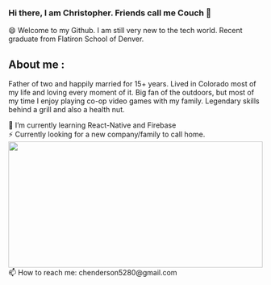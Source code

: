 ### Hi there, I am Christopher. Friends call me Couch 👋
😄 Welcome to my Github. I am still very new to the tech world. Recent graduate from Flatiron School of Denver.
<h2>About me :</h2>
<p> Father of two and happily married for 15+ years. Lived in Colorado most of my life and loving every moment of it. Big fan of the outdoors, but most of my time I enjoy playing co-op video games with my family. Legendary skills behind a grill and also a health nut.  </p>
🌱 I’m currently learning React-Native and Firebase
<br>
⚡ Currently looking for a new company/family to call home.
<img width="100%" height="250" src="https://images.unsplash.com/photo-1451187580459-43490279c0fa?ixid=MXwxMjA3fDB8MHxzZWFyY2h8Mnx8dGVjaHxlbnwwfHwwfA%3D%3D&ixlib=rb-1.2.1&w=1000&q=80"/>
📫 How to reach me: chenderson5280@gmail.com


<!--
**chenderson5280/chenderson5280** is a ✨ _special_ ✨ repository because its `README.md` (this file) appears on your GitHub profile.

Here are some ideas to get you started:

- 🔭 I’m currently working on ...
- 🌱 I’m currently learning ...
- 👯 I’m looking to collaborate on ...
- 🤔 I’m looking for help with ...
- 💬 Ask me about ...
- 📫 How to reach me: ...
- 😄 Pronouns: ...
- ⚡ Fun fact: ...
-->
